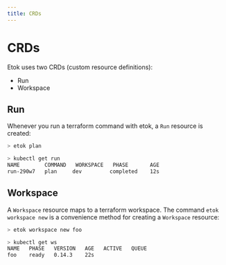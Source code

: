 ```yaml
---
title: CRDs
---
```


# CRDs

Etok uses two CRDs (custom resource definitions):

* Run
* Workspace

## Run

Whenever you run a terraform command with etok, a `Run` resource is created:

```bash
> etok plan
```

```bash
> kubectl get run
NAME        COMMAND   WORKSPACE   PHASE       AGE
run-290w7   plan     dev         completed    12s
```

## Workspace

A `Workspace` resource maps to a terraform workspace. The command `etok workspace new` is a convenience method for creating a `Workspace` resource:

```bash
> etok workspace new foo
```

```bash
> kubectl get ws
NAME   PHASE   VERSION   AGE   ACTIVE   QUEUE
foo    ready   0.14.3    22s            
```
